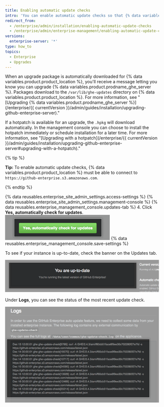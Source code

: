 ```yaml
---
title: Enabling automatic update checks
intro: 'You can enable automatic update checks so that {% data variables.product.product_location %} checks for and downloads the latest {% data variables.product.prodname_ghe_server %} release.'
redirect_from:
  - /enterprise/admin/installation/enabling-automatic-update-checks
  - /enterprise/admin/enterprise-management/enabling-automatic-update-checks
versions:
  enterprise-server: '*'
type: how_to
topics:
  - Enterprise
  - Upgrades
---
```


When an upgrade package is automatically downloaded for {% data variables.product.product_location %}, you'll receive a message letting you know you can upgrade {% data variables.product.prodname_ghe_server %}. Packages download to the `/var/lib/ghe-updates` directory on {% data variables.product.product_location %}. For more information, see "[Upgrading {% data variables.product.prodname_ghe_server %}](/enterprise/{{ currentVersion }}/admin/guides/installation/upgrading-github-enterprise-server)."

If a hotpatch is available for an upgrade, the `.hpkg` will download automatically. In the management console you can choose to install the hotpatch immediately or schedule installation for a later time. For more information, see "[Upgrading with a hotpatch](/enterprise/{{ currentVersion }}/admin/guides/installation/upgrading-github-enterprise-server#upgrading-with-a-hotpatch)."

{% tip %}

**Tip:** To enable automatic update checks, {% data variables.product.product_location %} must be able to connect to `https://github-enterprise.s3.amazonaws.com`.

{% endtip %}

{% data reusables.enterprise_site_admin_settings.access-settings %}
{% data reusables.enterprise_site_admin_settings.management-console %}
{% data reusables.enterprise_management_console.updates-tab %}
4. Click **Yes, automatically check for updates**. ![Button for enabling automatic updates](/assets/images/enterprise/management-console/enable_updates_button.png)
{% data reusables.enterprise_management_console.save-settings %}

To see if your instance is up-to-date, check the banner on the Updates tab.

![Banner indicating your release of GitHub Enterprise Server](/assets/images/enterprise/management-console/up-to-date-banner.png)

Under **Logs**, you can see the status of the most recent update check.

![Logs for update](/assets/images/enterprise/management-console/update-log.png)
